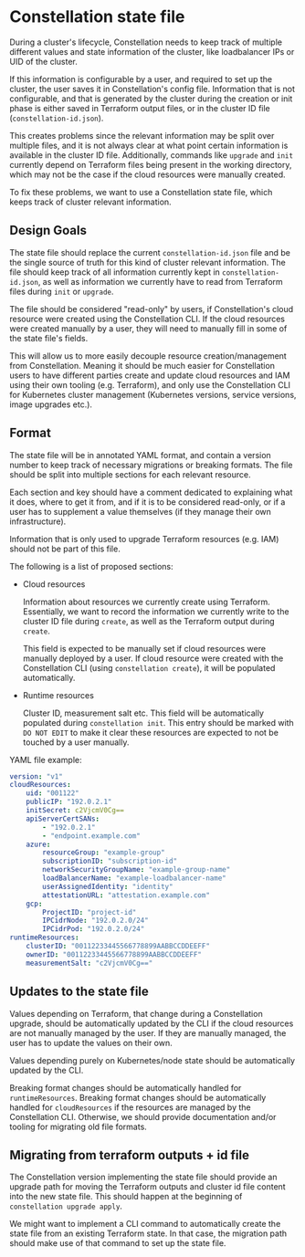 # Constellation state file

During a cluster's lifecycle, Constellation needs to keep track of multiple different values and state information of the cluster,
like loadbalancer IPs or UID of the cluster.

If this information is configurable by a user, and required to set up the cluster, the user saves it in Constellation's config file.
Information that is not configurable, and that is generated by the cluster during the creation or init phase is either saved in Terraform output files,
or in the cluster ID file (`constellation-id.json`).

This creates problems since the relevant information may be split over multiple files, and it is not always clear at what point certain information is available in the cluster ID file.
Additionally, commands like `upgrade` and `init` currently depend on Terraform files being present in the working directory,
which may not be the case if the cloud resources were manually created.

To fix these problems, we want to use a Constellation state file, which keeps track of cluster relevant information.

## Design Goals

The state file should replace the current `constellation-id.json` file and be the single source of truth for this kind of cluster relevant information.
The file should keep track of all information currently kept in `constellation-id.json`, as well as information we currently have to read from Terraform files
during `init` or `upgrade`.

The file should be considered "read-only" by users, if Constellation's cloud resource were created using the Constellation CLI.
If the cloud resources were created manually by a user, they will need to manually fill in some of the state file's fields.

This will allow us to more easily decouple resource creation/management from Constellation.
Meaning it should be much easier for Constellation users to have different parties create and update cloud resources and IAM using their own tooling (e.g. Terraform),
and only use the Constellation CLI for Kubernetes cluster management (Kubernetes versions, service versions, image upgrades etc.).

## Format

The state file will be in annotated YAML format, and contain a version number to keep track of necessary migrations or breaking formats.
The file should be split into multiple sections for each relevant resource.

Each section and key should have a comment dedicated to explaining what it does, where to get it from, and if it is to be considered read-only,
or if a user has to supplement a value themselves (if they manage their own infrastructure).

Information that is only used to upgrade Terraform resources (e.g. IAM) should not be part of this file.

The following is a list of proposed sections:

* Cloud resources

    Information about resources we currently create using Terraform.
    Essentially, we want to record the information we currently write to the cluster ID file during `create`,
    as well as the Terraform output during `create`.

    This field is expected to be manually set if cloud resources were manually deployed by a user.
    If cloud resource were created with the Constellation CLI (using `constellation create`),
    it will be populated automatically.

* Runtime resources

    Cluster ID, measurement salt etc.
    This field will be automatically populated during `constellation init`.
    This entry should be marked with `DO NOT EDIT` to make it clear these resources are expected to not be touched by a user manually.

YAML file example:

```yaml
version: "v1"
cloudResources:
    uid: "001122"
    publicIP: "192.0.2.1"
    initSecret: c2VjcmV0Cg==
    apiServerCertSANs:
        - "192.0.2.1"
        - "endpoint.example.com"
    azure:
        resourceGroup: "example-group"
        subscriptionID: "subscription-id"
        networkSecurityGroupName: "example-group-name"
        loadBalancerName: "example-loadbalancer-name"
        userAssignedIdentity: "identity"
        attestationURL: "attestation.example.com"
    gcp:
        ProjectID: "project-id"
        IPCidrNode: "192.0.2.0/24"
        IPCidrPod: "192.0.2.0/24"
runtimeResources:
    clusterID: "00112233445566778899AABBCCDDEEFF"
    ownerID: "00112233445566778899AABBCCDDEEFF"
    measurementSalt: "c2VjcmV0Cg=="
```

## Updates to the state file

Values depending on Terraform, that change during a Constellation upgrade, should be automatically updated by the CLI if the cloud resources are not manually managed by the user.
If they are manually managed, the user has to update the values on their own.

Values depending purely on Kubernetes/node state should be automatically updated by the CLI.

Breaking format changes should be automatically handled for `runtimeResources`.
Breaking format changes should be automatically handled for `cloudResources` if the resources are managed by the Constellation CLI.
Otherwise, we should provide documentation and/or tooling for migrating old file formats.

## Migrating from terraform outputs + id file

The Constellation version implementing the state file should provide an upgrade path for moving the Terraform outputs and cluster id file content into the new state file.
This should happen at the beginning of `constellation upgrade apply`.

We might want to implement a CLI command to automatically create the state file from an existing Terraform state.
In that case, the migration path should make use of that command to set up the state file.
